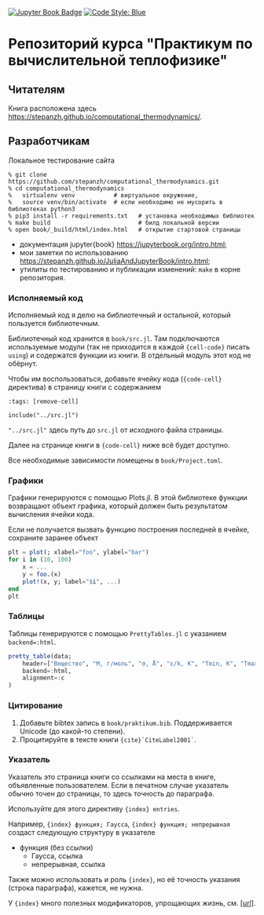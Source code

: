 [![Jupyter Book Badge](https://jupyterbook.org/badge.svg)](https://stepanzh.github.io/JuliaAndJupyterBook/)
[![Code Style: Blue](https://img.shields.io/badge/code%20style-blue-4495d1.svg)](https://github.com/invenia/BlueStyle)

# Репозиторий курса "Практикум по вычислительной теплофизике"

## Читателям
Книга расположена здесь https://stepanzh.github.io/computational_thermodynamics/.

## Разработчикам

Локальное тестирование сайта

```console
% git clone https://github.com/stepanzh/computational_thermodynamics.git
% cd computational_thermodynamics
%   virtualenv venv           # виртуальное окружение,
%   source venv/bin/activate  # если необходимо не мусорить в библиотеках python3
% pip3 install -r requirements.txt   # установка необходимых библиотек
% make build                         # билд локальной версии
% open book/_build/html/index.html   # открытие стартовой страницы
```

- документация jupyter{book} https://jupyterbook.org/intro.html;
- мои заметки по использованию https://stepanzh.github.io/JuliaAndJupyterBook/intro.html;
- утилиты по тестированию и публикации изменений: `make` в корне репозитория. 

### Исполняемый код

Исполняемый код я делю на библиотечный и остальной, который пользуется библиотечным.

Библиотечный код хранится в `book/src.jl`.
Там подключаются используемые модули (так не приходится в каждой `{cell-code}` писать `using`) и содержатся функции из книги.
В отдельный модуль этот код не обёрнут.

Чтобы им воспользоваться, добавьте ячейку кода (`{code-cell}` директива) в страницу книги с содержанием

```
:tags: [remove-cell]

include("../src.jl")
```

`"../src.jl"` здесь путь до `src.jl` от исходного файла страницы.

Далее на странице книги в `{code-cell}` ниже всё будет доступно.

Все необходимые зависимости помещены в `book/Project.toml`.

### Графики

Графики генерируются с помощью Plots.jl. В этой библиотеке функции возвращают объект графика, который должен быть результатом вычисления ячейки кода.

Если не получается вызвать функцию построения последней в ячейке, сохраните заранее объект

```julia
plt = plot(; xlabel="foo", ylabel="bar")
for i in (10, 100)
    x = ...
    y = foo.(x)
    plot!(x, y; label="$i", ...)
end
plt
```

### Таблицы

Таблицы генерируются с помощью `PrettyTables.jl` с указанием `backend=:html`.

```julia
pretty_table(data;
    header=["Вещество", "M, г/моль", "σ, Å", "ε/k, K", "Tmin, K", "Tmax, K", "NIST"],
    backend=:html,
    alignment=:c
)
```

### Цитирование

1. Добавьте bibtex запись в `book/praktikum.bib`. Поддерживается Unicode (до какой-то степени).
2. Процитируйте в тексте книги ``` {cite}`CiteLabel2001` ```.

### Указатель

Указатель это страница книги со ссылками на места в книге, объявленные пользователем. Если в печатном случае указатель обычно точен до страницы, то здесь точность до параграфа.

Используйте для этого директиву `{index} entries`.

Например, `{index} функция; Гаусса`, `{index} функция; непрерывная` создаст следующую структуру в указателе

- функция (без ссылки)
    - Гаусса, ссылка
    - непрерывная, ссылка

Также можно использовать и роль `{index}`, но её точность указания (строка параграфа), кажется, не нужна.

У `{index}` много полезных модификаторов, упрощающих жизнь, см. [[url]](https://www.sphinx-doc.org/en/1.4.9/markup/misc.html?highlight=index#index-generating-markup).
